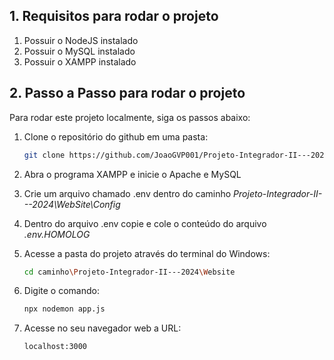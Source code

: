 ## 1. **Requisitos para rodar o projeto**

1. Possuir o NodeJS instalado
2. Possuir o MySQL instalado
3. Possuir o XAMPP instalado


## 2. **Passo a Passo para rodar o projeto**

Para rodar este projeto localmente, siga os passos abaixo:

1. Clone o repositório do github em uma pasta:

    ```bash
    git clone https://github.com/JoaoGVP001/Projeto-Integrador-II---2024

2. Abra o programa XAMPP e inicie o Apache e MySQL

3. Crie um arquivo chamado .env dentro do caminho *Projeto-Integrador-II---2024\WebSite\Config*

4. Dentro do arquivo .env copie e cole o conteúdo do arquivo *.env.HOMOLOG*

5. Acesse a pasta do projeto através do terminal do Windows:

    ```bash
    cd caminho\Projeto-Integrador-II---2024\Website

6. Digite o comando:

    ```bash
    npx nodemon app.js

7. Acesse no seu navegador web a URL:

    ```bash
    localhost:3000
